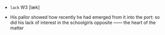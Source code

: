- `lack` W3 [læk]



-  His pallor showed how recently he had emerged from it into the port: so did his lack of interest in the schoolgirls opposite —— the heart of the matter